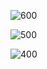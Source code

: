 ![600](https://pic-1315225359.cos.ap-shanghai.myqcloud.com/20250322194828.png)

![500](https://pic-1315225359.cos.ap-shanghai.myqcloud.com/20250322194836.png)

![400](https://pic-1315225359.cos.ap-shanghai.myqcloud.com/20250322195014.png)

